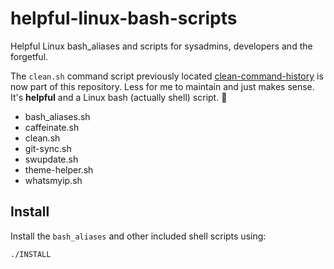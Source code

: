 # helpful-linux-bash-scripts

Helpful Linux bash_aliases and scripts for sysadmins, developers and the forgetful.

The `clean.sh` command script previously located [clean-command-history](https://github.com/robertlarocca/clean-command-history) is now part of this repository. Less for me to maintain and just makes sense. It's **helpful** and a Linux bash (actually shell) script. 🙂

- bash_aliases.sh
- caffeinate.sh
- clean.sh
- git-sync.sh
- swupdate.sh
- theme-helper.sh
- whatsmyip.sh

## Install

Install the `bash_aliases` and other included shell scripts using:

```shell
./INSTALL
```
